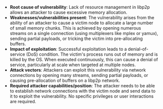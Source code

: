 - **Root cause of vulnerability**: Lack of resource management in libp2p allows an attacker to cause excessive memory allocation.
- **Weaknesses/vulnerabilities present**: The vulnerability arises from the ability of an attacker to cause a victim node to allocate a large number of small memory chunks. This is achieved by opening numerous streams on a single connection (using multiplexers like mplex or yamux), sending partial payloads, or tricking the victim into pre-allocating buffers.
- **Impact of exploitation**: Successful exploitation leads to a denial-of-service (DoS) condition. The victim's process runs out of memory and is killed by the OS. When executed continuously, this can cause a denial of service, particularly at scale when targeted at multiple nodes.
- **Attack vectors**: Attackers can exploit this vulnerability via network connections by opening many streams, sending partial payloads, or causing pre-allocation of buffers on a libp2p network.
- **Required attacker capabilities/position**: The attacker needs to be able to establish network connections with the victim node and send data to it to exploit the vulnerability. No specific privileges or user interactions are required.